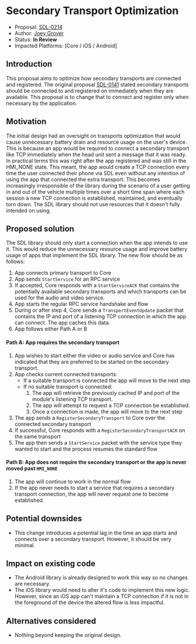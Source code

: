 # Secondary Transport Optimization

* Proposal: [SDL-0214](0214-secondary-transport-optimization.md)
* Author: [Joey Grover](https://github.com/joeygrover)
* Status: **In Review**
* Impacted Platforms: [Core / iOS / Android]

## Introduction

This proposal aims to optimize how secondary transports are connected and registered. The original proposal [SDL-0141](0141-multiple-transports.md) stated secondary transports should be connected to and registered on immediately when they are available. This proposal is to change that to connect and register only when necessary by the application.

## Motivation

The initial design had an oversight on transports optimization that would cause unnecessary battery drain and resource usage on the user's device. This is because an app would be required to connect a secondary transport like TCP immediately when the head unit sent a message that it was ready. In practical terms this was right after the app registered and was still in the HMI_NONE state. This meant, the app would create a TCP connection every time the user connected their phone via SDL even without any intention of using the app that connected the extra transport. This becomes increasingly irresponsible of the library during the scenario of a user getting in and out of the vehicle multiple times over a short time span where each session a new TCP connection is established, maintained, and eventually torn down. The SDL library should not use resources that it doesn't fully intended on using. 

## Proposed solution

The SDL library should only start a connection when the app intends to use it. This would reduce the unnecessary resource usage and improve battery usage of apps that implement the SDL library. The new flow should be as follows:

1. App connects primary transport to Core
2. App sends `StartService` for an RPC service
3. If accepted, Core responds with a `StartServiceACK` that contains the potentially available secondary transports and which transports can be used for the audio and video service.
4. App starts the regular RPC service handshake and flow
5. During or after step 4, Core sends a `TransportEventUpdate` packet that contains the IP and port of a listening TCP connection in which the app can connect. The app caches this data.
6. App follows either Path A or B

#### Path A: App requires the secondary transport

1. App wishes to start either the video or audio service and Core has indicated that they are preferred to be started on the secondary transport.
2. App checks current connected transports: 
     - If a suitable transport is connected the app will move to the next step
     - If no suitable transport is connected: 
         1. The app will retrieve the previously cached IP and port of the module's listening TCP transport. 
         2. The app will attempt to request a TCP connection be established.
         3. Once a connection is made, the app will move to the next step 
3. The app sends a `RegisterSecondaryTransport` to Core over the connected secondary transport
4. If successful, Core responds with a `RegisterSecondaryTransportACK` on the same transport
5. The app then sends a `StartService` packet with the service type they wanted to start and the process resumes the standard flow


#### Path B: App does not require the secondary transport or the app is never moved past `HMI_NONE`

1. The app will continue to work in the normal flow
2. If the app never needs to start a service that requires a secondary transport connection, the app will never request one to become established.



## Potential downsides

- This change introduces a potential lag in the time an app starts and connects over a secondary transport. However, it should be very minimal.


## Impact on existing code

* The Android library is already designed to work this way so no changes are necessary.
* The iOS library would need to alter it's code to implement this new logic. However, since an iOS app can't maintain a TCP connection if it is not in the foreground of the device the altered flow is less impactful.



## Alternatives considered

* Nothing beyond keeping the original design.
